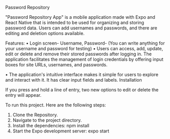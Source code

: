 Password Repository 

"Password Repository App" is a mobile application made with Expo and React Native that is intended to be used for organizing and storing password data. Users can add usernames and passwords, and there are editing and deletion options available.

Features:
•	Login screen- Username, Password- (You can write anything for your username and password for testing)
•	Users can access, add, update, edit or delete and remove their stored passwords after logging in. The application facilitates the management of login credentials by offering input boxes for site URLs, usernames, and passwords.

•	The application's intuitive interface makes it simple for users to explore and interact with it. It has clear input fields and labels.
Installation

If you press and hold a line of entry, two new options to edit or delete the entry will appear. 


To run this project. Here are the following steps:
1.	Clone the Repository. 
2.	Navigate to the project directory.
3.	Install the dependencies: npm install 
4.	Start the Expo development server: expo start

